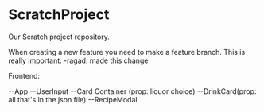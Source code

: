 # ScratchProject

Our Scratch project repository.

When creating a new feature you need to make a feature branch.
This is really important.
-ragad: made this change

Frontend:

--App
        --UserInput
            --Card Container (prop: liquor choice)
                --DrinkCard(prop: all that's in the json file)
                --RecipeModal
    
